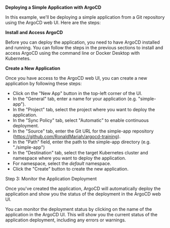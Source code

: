 **Deploying a Simple Application with ArgoCD**

In this example, we'll be deploying a simple application from a Git repository using the ArgoCD web UI. Here are the steps:

**Install and Access ArgoCD**

Before you can deploy the application, you need to have ArgoCD installed and running. You can follow the steps in the previous sections to install and access ArgoCD using the command line or Docker Desktop with Kubernetes.

**Create a New Application**

Once you have access to the ArgoCD web UI, you can create a new application by following these steps:

- Click on the "New App" button in the top-left corner of the UI.
- In the "General" tab, enter a name for your application (e.g. "simple-app").
- In the "Project" tab, select the project where you want to deploy the application.
- In the "Sync Policy" tab, select "Automatic" to enable continuous deployment.
- In the "Source" tab, enter the Git URL for the simple-app repository (https://github.com/RonaldMariah/argocd-training).
- In the "Path" field, enter the path to the simple-app directory (e.g. "./simple-app")
- In the "Destination" tab, select the target Kubernetes cluster and namespace where you want to deploy the application.
- For namespace, select the *default* namespace.
- Click the "Create" button to create the new application.

Step 3: Monitor the Application Deployment

Once you've created the application, ArgoCD will automatically deploy the application and show you the status of the deployment in the ArgoCD web UI.

You can monitor the deployment status by clicking on the name of the application in the ArgoCD UI. This will show you the current status of the application deployment, including any errors or warnings.
